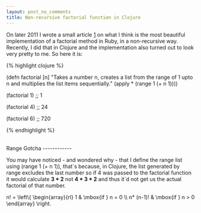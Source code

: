 ```yaml
---
layout: post_no_comments
title: Non-recursive factorial function in Clojure
---
```


<span class="drops">O</span>n later 2011 I wrote a small article [1] on what I think is the most beautiful implementation of a factorial method in Ruby, in a non-recursive way. Recently, I did that in Clojure and the implementation also turned out to look very pretty to me. So here it is:

{% highlight clojure %}

(defn factorial [n]
  "Takes a number n, creates a list from the
  range of 1 upto n and multiplies the list items
  sequentially."
  (apply * (range 1 (+ n 1))))

(factorial 1) ;; 1

(factorial 4) ;; 24

(factorial 6) ;; 720

{% endhighlight %}

<br/>
Range Gotcha
------------

You may have noticed - and wondered why - that I define the range list using <span class="small_code">(range 1 (+ n 1))</span>, that´s because, in Clojure, the list generated by <span class="small_code">range</span> excludes the last number so if 4 was passed to the factorial function it would calculate <b>3 * 2</b> not <b>4 * 3 * 2</b> and thus it´d not get us the actual factorial of that number.

<div class="math">
n! = \left\{ \begin{array}{rl}
1 & \mbox{if } n = 0 \\
n* (n-1)! & \mbox{if } n > 0
\end{array} \right.
</div>

[1]: /the-most-beautiful-factorial-method/